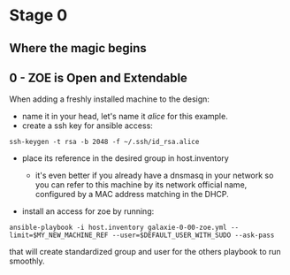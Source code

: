 Stage 0
=======
Where the magic begins
----------------------


0 - ZOE is Open and Extendable
------------------------------

When adding a freshly installed machine to the design:

* name it in your head, let's name it _alice_ for this example.
* create a ssh key for ansible access:
```
ssh-keygen -t rsa -b 2048 -f ~/.ssh/id_rsa.alice
```

* place its reference in the desired group in host.inventory
  * it's even better if you already have a dnsmasq in your network so you can refer to this 
  machine by its network official name, configured by a MAC address matching in the DHCP.

* install an access for zoe by running:

```
ansible-playbook -i host.inventory galaxie-0-00-zoe.yml --limit=$MY_NEW_MACHINE_REF --user=$DEFAULT_USER_WITH_SUDO --ask-pass
```

that will create standardized group and user for the others playbook to run smoothly. 